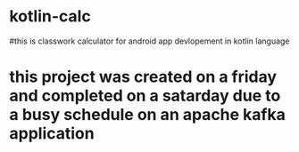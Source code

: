 # kotlin-calc
#this is classwork calculator for android app devlopement in kotlin language
# this project was created on a friday and completed on a satarday due to a busy schedule on an apache kafka application

